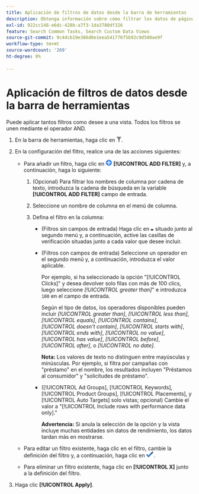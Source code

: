 ```yaml
---
title: Aplicación de filtros de datos desde la barra de herramientas
description: Obtenga información sobre cómo filtrar los datos de página desde la barra de herramientas.
exl-id: 922cc148-e6dc-428b-a7f3-1da3780df326
feature: Search Common Tasks, Search Custom Data Views
source-git-commit: 9c4dcb19e386d8e1eea541776f5b92c9d500ae9f
workflow-type: tm+mt
source-wordcount: '269'
ht-degree: 0%

---
```


# Aplicación de filtros de datos desde la barra de herramientas

Puede aplicar tantos filtros como desee a una vista. Todos los filtros se unen mediante el operador AND.

1. En la barra de herramientas, haga clic en ![Filtrar](/help/search-social-commerce/assets/filter.png "Filtrar").

1. En la configuración del filtro, realice una de las acciones siguientes:

   * Para añadir un filtro, haga clic en ![Añadir filtro](/help/search-social-commerce/assets/add.png "Añadir filtro") **[!UICONTROL ADD FILTER]** y, a continuación, haga lo siguiente:

      1. (Opcional) Para filtrar los nombres de columna por cadena de texto, introduzca la cadena de búsqueda en la variable **[!UICONTROL ADD FILTER]** campo de entrada.

      1. Seleccione un nombre de columna en el menú de columna.

      1. Defina el filtro en la columna:

         * (Filtros sin campos de entrada) Haga clic en ![Flecha hacia abajo](/help/search-social-commerce/assets/arrow-down-expand.png "Flecha hacia abajo") situado junto al segundo menú y, a continuación, active las casillas de verificación situadas junto a cada valor que desee incluir.

         * (Filtros con campos de entrada) Seleccione un operador en el segundo menú y, a continuación, introduzca el valor aplicable.

           Por ejemplo, si ha seleccionado la opción &quot;[!UICONTROL Clicks]&quot; y desea devolver solo filas con más de 100 clics, luego seleccione *[!UICONTROL greater than]*&quot; e introduzca `100` en el campo de entrada.

           Según el tipo de datos, los operadores disponibles pueden incluir *[!UICONTROL greater than]*, *[!UICONTROL less than]*, *[!UICONTROL equals]*, *[!UICONTROL contains]*, *[!UICONTROL doesn't contain]*, *[!UICONTROL starts with]*, *[!UICONTROL ends with]*, *[!UICONTROL no value]*, *[!UICONTROL has value]*, *[!UICONTROL before]*, *[!UICONTROL after]*, o *[!UICONTROL no date].*

           **Nota:** Los valores de texto no distinguen entre mayúsculas y minúsculas. Por ejemplo, si filtra por campañas con &quot;préstamo&quot; en el nombre, los resultados incluyen &quot;Préstamos al consumidor&quot; y &quot;solicitudes de préstamo&quot;.

         * ([!UICONTROL Ad Groups], [!UICONTROL Keywords], [!UICONTROL Product Groups], [!UICONTROL Placements], y [!UICONTROL Auto Targets] solo vistas; opcional) Cambie el valor a &quot;[!UICONTROL Include rows with performance data only].&quot;

           **Advertencia:** Si anula la selección de la opción y la vista incluye muchas entidades sin datos de rendimiento, los datos tardan más en mostrarse.

   * Para editar un filtro existente, haga clic en el filtro, cambie la definición del filtro y, a continuación, haga clic en ![Actualizar filtro](/help/search-social-commerce/assets/select.png "Actualizar filtro").

   * Para eliminar un filtro existente, haga clic en **[!UICONTROL X]** junto a la definición del filtro.

1. Haga clic **[!UICONTROL Apply]**.
